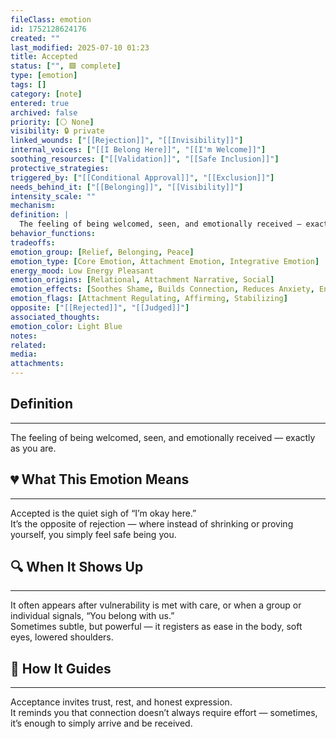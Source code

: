 ```yaml
---
fileClass: emotion
id: 1752128624176
created: ""
last_modified: 2025-07-10 01:23
title: Accepted
status: ["", 🟩 complete]
type: [emotion]
tags: []
category: [note]
entered: true
archived: false
priority: [⚪ None]
visibility: 🔒 private
linked_wounds: ["[[Rejection]]", "[[Invisibility]]"]
internal_voices: ["[[I Belong Here]]", "[[I'm Welcome]]"]
soothing_resources: ["[[Validation]]", "[[Safe Inclusion]]"]
protective_strategies: 
triggered_by: ["[[Conditional Approval]]", "[[Exclusion]]"]
needs_behind_it: ["[[Belonging]]", "[[Visibility]]"]
intensity_scale: ""
mechanism: 
definition: |
  The feeling of being welcomed, seen, and emotionally received — exactly as you are.
behavior_functions: 
tradeoffs: 
emotion_group: [Relief, Belonging, Peace]
emotion_type: [Core Emotion, Attachment Emotion, Integrative Emotion]
energy_mood: Low Energy Pleasant
emotion_origins: [Relational, Attachment Narrative, Social]
emotion_effects: [Soothes Shame, Builds Connection, Reduces Anxiety, Encourages Openness, Stabilizes Identity]
emotion_flags: [Attachment Regulating, Affirming, Stabilizing]
opposite: ["[[Rejected]]", "[[Judged]]"]
associated_thoughts: 
emotion_color: Light Blue
notes: 
related: 
media: 
attachments: 
---
```


## Definition
---
The feeling of being welcomed, seen, and emotionally received — exactly as you are.

## 💔 What This Emotion Means
---
Accepted is the quiet sigh of “I’m okay here.”  
It’s the opposite of rejection — where instead of shrinking or proving yourself, you simply feel safe being you.

## 🔍 When It Shows Up
---
It often appears after vulnerability is met with care, or when a group or individual signals, “You belong with us.”  
Sometimes subtle, but powerful — it registers as ease in the body, soft eyes, lowered shoulders.

## 🧭 How It Guides
---
Acceptance invites trust, rest, and honest expression.  
It reminds you that connection doesn’t always require effort — sometimes, it’s enough to simply arrive and be received.
